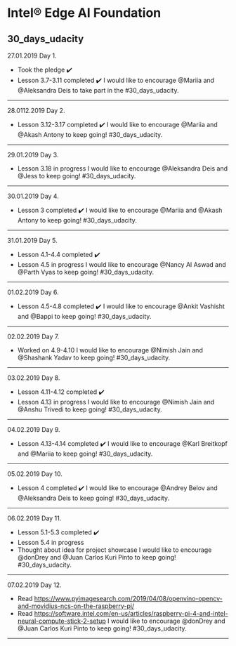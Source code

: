 # Intel® Edge AI Foundation
## 30_days_udacity

27.01.2019 Day 1.

- Took the pledge ✔️
- Lesson 3.7-3.11 completed ✔️
I would like to encourage @Mariia and @Aleksandra Deis to take part in the #30_days_udacity.
---------------------------

28.0112.2019 Day 2.

- Lesson 3.12-3.17 completed ✔️
I would like to encourage @Mariia and @Akash Antony to keep going! #30_days_udacity.
---------------------------

29.01.2019 Day 3.

- Lesson 3.18 in progress
I would like to encourage @Aleksandra Deis and @Jess to keep going! #30_days_udacity.
---------------------------

30.01.2019 Day 4.

- Lesson 3 completed ✔️
I would like to encourage @Mariia and @Akash Antony to keep going! #30_days_udacity.
---------------------------

31.01.2019 Day 5.

- Lesson 4.1-4.4 completed ✔️
- Lesson 4.5 in progress
I would like to encourage @Nancy Al Aswad and @Parth Vyas to keep going! #30_days_udacity.
---------------------------

01.02.2019 Day 6.

- Lesson 4.5-4.8 completed ✔️
I would like to encourage @Ankit Vashisht and @Bappi to keep going! #30_days_udacity.
---------------------------

02.02.2019 Day 7.

- Worked on 4.9-4.10
I would like to encourage @Nimish Jain and @Shashank Yadav to keep going! #30_days_udacity.
---------------------------

03.02.2019 Day 8.

- Lesson 4.11-4.12 completed ✔️
- Lesson 4.13 in progress
I would like to encourage @Nimish Jain and @Anshu Trivedi to keep going! #30_days_udacity.
---------------------------

04.02.2019 Day 9.

- Lesson 4.13-4.14 completed ✔️
I would like to encourage @Karl Breitkopf and @Mariia to keep going! #30_days_udacity.
---------------------------

05.02.2019 Day 10.

- Lesson 4 completed ✔️
I would like to encourage @Andrey Belov and @Aleksandra Deis to keep going! #30_days_udacity.
---------------------------

06.02.2019 Day 11.

- Lesson 5.1-5.3 completed ✔️
- Lesson 5.4 in progress
- Thought about idea for project showcase
I would like to encourage @donDrey and @Juan Carlos Kuri Pinto to keep going! #30_days_udacity.
---------------------------

07.02.2019 Day 12.

- Read https://www.pyimagesearch.com/2019/04/08/openvino-opencv-and-movidius-ncs-on-the-raspberry-pi/
- Read https://software.intel.com/en-us/articles/raspberry-pi-4-and-intel-neural-compute-stick-2-setup
I would like to encourage @donDrey and @Juan Carlos Kuri Pinto to keep going! #30_days_udacity.
---------------------------
